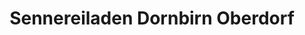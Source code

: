 ---
title: "Sennereiladen Dornbirn Oberdorf"
url: /dornbirn/sennereiladen-dornbirn-oberdorf/
shop: Käse
---